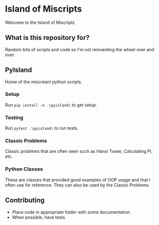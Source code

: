 # Island of Miscripts

Welcome to the Island of Miscripts

## What is this repository for?

Random bits of scripts and code so I'm not reinventing the wheel over and over.


## PyIsland

Home of the miscreant python scripts.

### Setup

Run `pip install -e .\pyisland\` to get setup.

### Testing

Run `pytest .\pyisland\` to run tests.

### Classic Problems

Classic problems that are often seen such as Hanoi Tower, Calculating Pi, etc.

### Python Classes

These are classes that provided good examples of OOP usage and that I often
use for reference. They can also be used by the Classic Problems.

## Contributing

* Place code in appropriate folder with some documentation
* When possible, have tests
